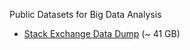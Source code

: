 Public Datasets for Big Data Analysis
- [Stack Exchange Data Dump](https://archive.org/details/stackexchange) (~ 41 GB)
